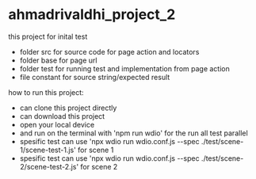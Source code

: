 # ahmadrivaldhi_project_2
this project for inital test
- folder src for source code for page action and locators
- folder base for page url
- folder test for running test and implementation from page action
- file constant for source string/expected result

how to run this project:
- can clone this project directly
- can download this project
- open your local device
- and run on the terminal with 'npm run wdio' for the run all test parallel
- spesific test can use 'npx wdio run wdio.conf.js  --spec ./test/scene-1/scene-test-1.js' for scene 1
- spesific test can use 'npx wdio run wdio.conf.js  --spec ./test/scene-2/scene-test-2.js' for scene 2
